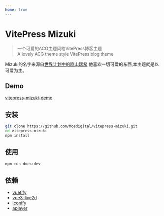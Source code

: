 ```yaml
---
home: true
---
```


# VitePress Mizuki
> 一个可爱的ACG主题风格VitePress博客主题  
> A lovely ACG theme style VitePress blog theme

Mizuki的名字来源自[世界计划中的晓山瑞希](https://pjsekai.sega.jp/character/unite05/mizuki/index.html) 他喜欢一切可爱的东西,本主题就是以可爱为主。
## Demo
[vitepress-mizuki-demo](https://mizukitheme.moedigital.org)
## 安装
```bash
git clone https://github.com/Moedigital/vitepress-mizuki.git
cd vitepress-mizuki
npm install
```
## 使用
```bash
npm run docs:dev
```
## 依赖
- [vuetify](https://vuetifyjs.com/)
- [vue3-live2d](https://github.com/YiguiDing/vue3-live2d)
- [iconify](https://iconify.design/)
- [aplayer](https://aplayer.js.org/)